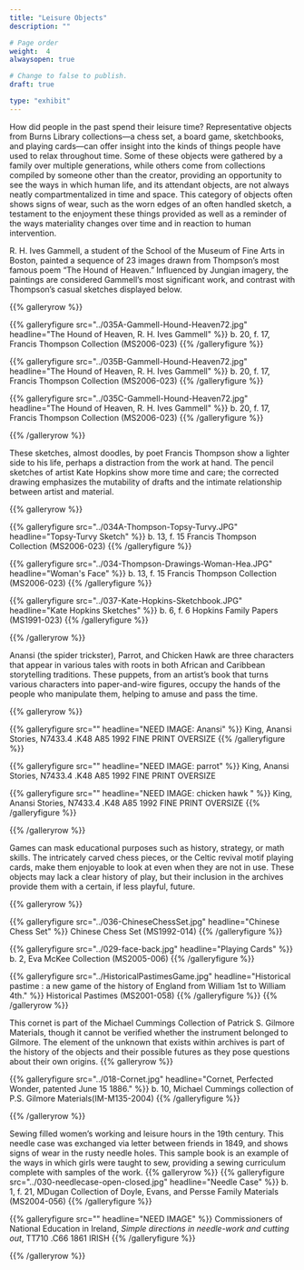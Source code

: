 ```yaml
---
title: "Leisure Objects"
description: ""

# Page order
weight:  4
alwaysopen: true

# Change to false to publish.
draft: true

type: "exhibit"
---
```

How did people in the past spend their leisure time? Representative objects from Burns Library collections—a chess set, a board game, sketchbooks, and playing cards—can offer insight into the kinds of things people have used to relax throughout time. Some of these objects were gathered by a family over multiple generations, while others come from collections compiled by someone other than the creator, providing an opportunity to see the ways in which human life, and its attendant objects, are not always neatly compartmentalized in time and space. This category of objects often shows signs of wear, such as the worn edges of an often handled sketch, a testament to the enjoyment these things provided as well as a reminder of the ways materiality changes over time and in reaction to human intervention.

R. H. Ives Gammell, a student of the School of the Museum of Fine Arts in Boston, painted a sequence of 23 images drawn from Thompson’s most famous poem “The Hound of Heaven.” Influenced by Jungian imagery, the paintings are considered Gammell’s most significant work, and contrast with Thompson’s casual sketches displayed below. 


{{% galleryrow %}}

{{% galleryfigure src="../035A-Gammell-Hound-Heaven72.jpg" headline="The Hound of Heaven, R. H. Ives Gammell" %}}
b. 20, f. 17, Francis Thompson Collection (MS2006-023)
{{% /galleryfigure %}}

{{% galleryfigure src="../035B-Gammell-Hound-Heaven72.jpg" headline="The Hound of Heaven, R. H. Ives Gammell" %}}
b. 20, f. 17, Francis Thompson Collection (MS2006-023)
{{% /galleryfigure %}}

{{% galleryfigure src="../035C-Gammell-Hound-Heaven72.jpg" headline="The Hound of Heaven, R. H. Ives Gammell" %}}
b. 20, f. 17, Francis Thompson Collection (MS2006-023)
{{% /galleryfigure %}}

{{% /galleryrow %}}

These sketches, almost doodles, by poet Francis Thompson show a lighter side to his life, perhaps a distraction from the work at hand. The pencil sketches of artist Kate Hopkins show more time and care; the corrected drawing emphasizes the mutability of drafts and the intimate relationship between artist and material.

{{% galleryrow %}}

{{% galleryfigure src="../034A-Thompson-Topsy-Turvy.JPG" headline="Topsy-Turvy Sketch" %}}
b. 13, f. 15 Francis Thompson Collection (MS2006-023)
{{% /galleryfigure %}}

{{% galleryfigure src="../034-Thompson-Drawings-Woman-Hea.JPG" headline="Woman's Face" %}}
b. 13, f. 15 Francis Thompson Collection (MS2006-023)
{{% /galleryfigure %}}

{{% galleryfigure src="../037-Kate-Hopkins-Sketchbook.JPG" headline="Kate Hopkins Sketches" %}}
b. 6, f. 6 Hopkins Family Papers (MS1991-023)
{{% /galleryfigure %}}

{{% /galleryrow %}}

Anansi (the spider trickster), Parrot, and Chicken Hawk are three characters that appear in various tales with roots in both African and Caribbean storytelling traditions. These puppets, from an artist’s book that turns various characters into paper-and-wire figures, occupy the hands of the people who manipulate them, helping to amuse and pass the time.

{{% galleryrow %}} 

{{% galleryfigure src="" headline="NEED IMAGE: Anansi" %}}
King, Anansi Stories, N7433.4 .K48 A85 1992 FINE PRINT OVERSIZE
{{% /galleryfigure %}}

{{% galleryfigure src="" headline="NEED IMAGE: parrot" %}}
King, Anansi Stories, N7433.4 .K48 A85 1992 FINE PRINT OVERSIZE

{{% galleryfigure src="" headline="NEED IMAGE: chicken hawk " %}}
King, Anansi Stories, N7433.4 .K48 A85 1992 FINE PRINT OVERSIZE
{{% /galleryfigure %}}

{{% /galleryrow %}}

Games can mask educational purposes such as history, strategy, or math skills. The intricately carved chess pieces, or the Celtic revival motif playing cards, make them enjoyable to look at even when they are not in use. These objects may lack a clear history of play, but their inclusion in the archives provide them with a certain, if less playful, future.

{{% galleryrow %}} 

{{% galleryfigure src="../036-ChineseChessSet.jpg" headline="Chinese Chess Set" %}}
Chinese Chess Set (MS1992-014)
{{% /galleryfigure %}}

{{% galleryfigure src="../029-face-back.jpg" headline="Playing Cards" %}}
b. 2, Eva McKee Collection (MS2005-006)
{{% /galleryfigure %}}

{{% galleryfigure src="../HistoricalPastimesGame.jpg" headline="Historical pastime : a new game of the history of England from William 1st to William 4th." %}}
Historical Pastimes (MS2001-058)
{{% /galleryfigure %}}
{{% /galleryrow %}}

This cornet is part of the Michael Cummings Collection of Patrick S. Gilmore Materials, though it cannot be verified whether the instrument belonged to Gilmore. The element of the unknown that exists within archives is part of the history of the objects and their possible futures as they pose questions about their own origins. 
{{% galleryrow %}} 

{{% galleryfigure src="../018-Cornet.jpg" headline="Cornet, Perfected Wonder, patented June 15 1886." %}}
b. 10, Michael Cummings collection of P.S. Gilmore Materials(IM-M135-2004)
{{% /galleryfigure %}}

{{% /galleryrow %}}

Sewing filled women’s working and leisure hours in the 19th century. This needle case was exchanged via letter between friends in 1849, and shows signs of wear in the rusty needle holes. This sample book is an example of the ways in which girls were taught to sew, providing a sewing curriculum complete with samples of the work. 
{{% galleryrow %}} 
{{% galleryfigure src="../030-needlecase-open-closed.jpg" headline="Needle Case" %}}
b. 1, f. 21, MDugan Collection of Doyle, Evans, and Persse Family Materials (MS2004-056)
{{% /galleryfigure %}}

{{% galleryfigure src="" headline="NEED IMAGE" %}}
Commissioners of National Education in Ireland, *Simple directions in needle-work and cutting out*, TT710 .C66 1861 IRISH 
{{% /galleryfigure %}}

{{% /galleryrow %}}

